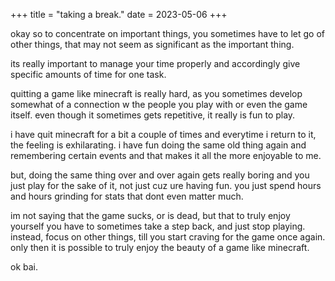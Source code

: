 +++
title = "taking a break." 
date = 2023-05-06
+++

okay so to concentrate on important things, you sometimes have to let go of other things, that may not seem as significant as the important thing.

its really important to manage your time properly and accordingly give specific amounts of time for one task.

quitting a game like minecraft is really hard, as you sometimes develop somewhat of a connection w the people you play with or even the game itself. even though it sometimes gets repetitive, it really is fun to play. 

i have quit minecraft for a bit a couple of times and everytime i return to it, the feeling is exhilarating. i have fun doing the same old thing again and remembering certain events and that makes it all the more enjoyable to me.

but, doing the same thing over and over again gets really boring and you just play for the sake of it, not just cuz ure having fun. you just spend hours and hours grinding for stats that dont even matter much. 

im not saying that the game sucks, or is dead, but that to truly enjoy yourself you have to sometimes take a step back, and just stop playing. instead, focus on other things, till you start craving for the game once again. only then it is possible to truly enjoy the beauty of a game like minecraft.

ok bai.


